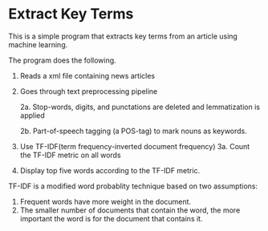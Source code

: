 # Extract Key Terms
This is a simple program that extracts key terms from an article using machine learning.

The program does the following.

1.  Reads a xml file containing news articles

2.  Goes through text preprocessing pipeline

    2a. Stop-words, digits, and punctations are deleted and lemmatization is applied

    2b. Part-of-speech tagging (a POS-tag) to mark nouns as keywords.

3.  Use TF-IDF(term frequency-inverted document frequency)
3a. Count the TF-IDF metric on all words  

4.  Display top five words according to the TF-IDF metric.

TF-IDF is a modified word probablity technique based on two  assumptions:

1. Frequent words have more weight in the document.
2. The smaller number of documents that contain the word, the more important the word is for the document that contains it.




